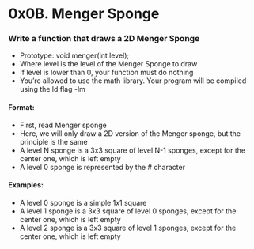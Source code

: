 # 0x0B. Menger Sponge

### Write a function that draws a 2D Menger Sponge

* Prototype: void menger(int level);
* Where level is the level of the Menger Sponge to draw
* If level is lower than 0, your function must do nothing
* You’re allowed to use the math library. Your program will be compiled using the ld flag -lm

#### Format:

* First, read Menger sponge
* Here, we will only draw a 2D version of the Menger sponge, but the principle is the same
* A level N sponge is a 3x3 square of level N-1 sponges, except for the center one, which is left empty
* A level 0 sponge is represented by the # character
#### Examples:
* A level 0 sponge is a simple 1x1 square
* A level 1 sponge is a 3x3 square of level 0 sponges, except for the center one, which is left empty
* A level 2 sponge is a 3x3 square of level 1 sponges, except for the center one, which is left empty

